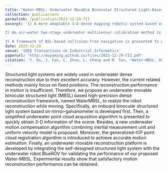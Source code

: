 ```yaml
---
title: "Water-MBSL: Underwater Movable Binocular Structured Light-Based High-Precision Dense Reconstruction Framework"
collection: publications
permalink: /publication/2023-12-29-TII
excerpt: '1) A more adaptable 3-D dense mapping robotic system based on self-designed scanning BSL, named ROVScanner, is developed for refined exploration, where the on-board design allows for autonomous mobility and operational capabilities. A more efficient underwater 3-D dense mapping algorithm fusing DVL, inertial measurement unit (IMU) and pressure sensor multifrequency information is proposed to realize dense mapping during robot motion.

2) An air–water two-stage underwater multisensor calibration method is presented. In particular, the extrinsic parameters between DVL and camera are innovatively calibrated using BSL based on graph optimization, enhancing robustness.

3) A framework of BSL-based collision-free navigation is presented to guarantee the safe movement of the system in unknown dark environments. To the best of our knowledge, this is the first work that can simultaneously realize autonomous collision-free navigation and dense mapping in dark underwater environments by utilizing active structured light vision.'
date: 2023-12-29
venue: 'IEEE Transactions on Industrial Informatics'
paperurl: 'http://ouyaming.github.io/files/2023-12-29-TII.pdf'
citation: 'Y. Ou, J. Fan, C. Zhou, L. Cheng and M. Tan, "Water-MBSL: Underwater Movable Binocular Structured Light-Based High-Precision Dense Reconstruction Framework," in IEEE Transactions on Industrial Informatics, vol. 20, no. 4, pp. 6142-6154, April 2024, doi: 10.1109/TII.2023.3342899.'
---
```


Structured light systems are widely used in underwater dense reconstruction due to their excellent accuracy. However, the current related methods mainly focus on fixed positions. The reconstruction performance in motion is insufficient. Therefore, we propose an underwater movable binocular structured light (MBSL) based high-precision dense reconstruction framework, named WaterMBSL, to realize the robot reconstruction while moving. Specifically, an onboard binocular structured light system based on mirror-galvanometer is developed first. Then, a simplified underwater point cloud acquisition algorithm is presented to quickly obtain 3-D information of the scene. Besides, a new underwater motion compensation algorithm combining inertial measurement unit and uniform velocity model is proposed. Moreover, the generalized-ICP point cloud registration algorithm is introduced to achieve accurate motion estimation. Finally, an underwater movable reconstruction platform is developed by integrating the self-designed structured light system with the underwater robot BlueROV for validating the performance of our proposed Water-MBSL. Experimental results show that satisfactory motion reconstruction performance can be obtained.